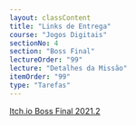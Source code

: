 ```yaml
---
layout: classContent
title: "Links de Entrega"
course: "Jogos Digitais"
sectionNo: 4
section: "Boss Final"
lectureOrder: "99"
lecture: "Detalhes da Missão"
itemOrder: "99"
type: "Tarefas"
---
```


[Itch.io Boss Final 2021.2](https://itch.io/jam/inspermissaofinal20212)


